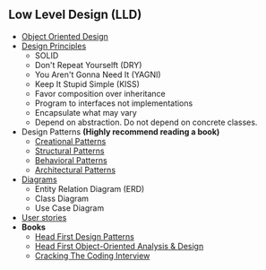 ## Low Level Design (LLD)
+ [Object Oriented Design](https://github.com/Abdelrhman-Samir-99/Preparation-Library/tree/main/System%20Design/Low%20Level%20Design/Object%20Oriented%20Design)
+ [Design Principles](https://github.com/Abdelrhman-Samir-99/Preparation-Library/tree/main/System%20Design/Low%20Level%20Design/Design%20Principles)
  + SOLID
  + Don't Repeat Yourselft (DRY)
  + You Aren't Gonna Need It (YAGNI)
  + Keep It Stupid Simple (KISS)
  + Favor composition over inheritance
  + Program to interfaces not implementations
  + Encapsulate what may vary
  + Depend on abstraction. Do not depend on concrete classes.
+ Design Patterns **(Highly recommend reading a book)**
  + [Creational Patterns](https://github.com/Abdelrhman-Samir-99/Preparation-Library/blob/main/System%20Design/Low%20Level%20Design/Design%20Patterns/Creational/README.md)
  + [Structural Patterns](https://github.com/Abdelrhman-Samir-99/Preparation-Library/blob/main/System%20Design/Low%20Level%20Design/Design%20Patterns/Structural/README.md)
  + [Behavioral Patterns](https://github.com/Abdelrhman-Samir-99/Preparation-Library/blob/main/System%20Design/Low%20Level%20Design/Design%20Patterns/Behavioral/README.md)
  + [Architectural Patterns](https://github.com/Abdelrhman-Samir-99/Preparation-Library/blob/main/System%20Design/Low%20Level%20Design/Design%20Patterns/Architectural/README.md)
+ [Diagrams](https://github.com/Abdelrhman-Samir-99/Preparation-Library/tree/main/System%20Design/Low%20Level%20Design/Diagrams)
  + Entity Relation Diagram (ERD)
  + Class Diagram
  + Use Case Diagram
+ [User stories]()
+ **Books**
  + [Head First Design Patterns](https://longbiao.spatial-crowdsensing.com/courses/scad/files/head-first-design-patterns-compressed.pdf)
  + [Head First Object-Oriented Analysis & Design](http://index-of.es/Programming/O%27Reilly%20Desining%20Series/O%27Reilly%20Head%20First%20Object-Oriented%20Design%20and%20Analysis.pdf)
  + [Cracking The Coding Interview](http://englishonlineclub.com/pdf/Cracking%20the%20Coding%20Interview%20-%20189%20Programming%20Questions%20and%20Solutions%20(6th%20Edition)%20[EnglishOnlineClub.com].pdf)
